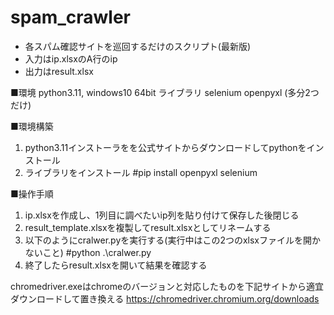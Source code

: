 # spam_crawler

- 各スパム確認サイトを巡回するだけのスクリプト(最新版)
- 入力はip.xlsxのA行のip  
- 出力はresult.xlsx  


■環境
python3.11, windows10 64bit
ライブラリ
selenium openpyxl 
(多分2つだけ)

■環境構築
1. python3.11インストーラをを公式サイトからダウンロードしてpythonをインストール
2. ライブラリをインストール
#pip install openpyxl selenium

■操作手順
1. ip.xlsxを作成し、1列目に調べたいip列を貼り付けて保存した後閉じる
2. result_template.xlsxを複製してresult.xlsxとしてリネームする
3. 以下のようにcralwer.pyを実行する(実行中はこの2つのxlsxファイルを開かないこと)
#python .\cralwer.py
4. 終了したらresult.xlsxを開いて結果を確認する

chromedriver.exeはchromeのバージョンと対応したものを下記サイトから適宜ダウンロードして置き換える
https://chromedriver.chromium.org/downloads
